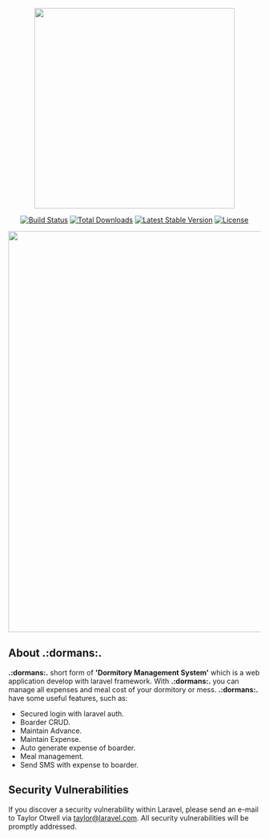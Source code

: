 <p align="center"><img src="https://res.cloudinary.com/dtfbvvkyp/image/upload/v1566331377/laravel-logolockup-cmyk-red.svg" width="400"></p>

<p align="center">
<a href="https://travis-ci.org/laravel/framework"><img src="https://travis-ci.org/laravel/framework.svg" alt="Build Status"></a>
<a href="https://packagist.org/packages/laravel/framework"><img src="https://poser.pugx.org/laravel/framework/d/total.svg" alt="Total Downloads"></a>
<a href="https://packagist.org/packages/laravel/framework"><img src="https://poser.pugx.org/laravel/framework/v/stable.svg" alt="Latest Stable Version"></a>
<a href="https://packagist.org/packages/laravel/framework"><img src="https://poser.pugx.org/laravel/framework/license.svg" alt="License"></a>
</p>

<p align="center"><img src="http://huntever.com/images/dormans_2.png" width="800"></p>

## About .:dormans:.

**.:dormans:.** short form of **'Dormitory Management System'** which is a web application develop with laravel framework. With **.:dormans:.** you can manage all expenses and meal cost of your dormitory or mess. **.:dormans:.** have some useful features, such as:

- Secured login with laravel auth.
- Boarder CRUD.
- Maintain Advance.
- Maintain Expense.
- Auto generate expense of boarder.
- Meal management.
- Send SMS with expense to boarder.

## Security Vulnerabilities

If you discover a security vulnerability within Laravel, please send an e-mail to Taylor Otwell via [taylor@laravel.com](mailto:taylor@laravel.com). All security vulnerabilities will be promptly addressed.
